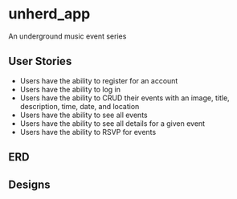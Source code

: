 # unherd_app
An underground music event series


## User Stories
- Users have the ability to register for an account
- Users have the ability to log in
- Users have the ability to CRUD their events with an image, title, description, time, date, and location
- Users have the ability to see all events
- Users have the ability to see all details for a given event
- Users have the ability to RSVP for events

## ERD

## Designs
